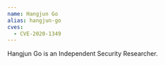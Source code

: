 ```yaml
---
name: Hangjun Go
alias: hangjun-go
cves:
  - CVE-2020-1349
---
```

Hangjun Go is an Independent Security Researcher.